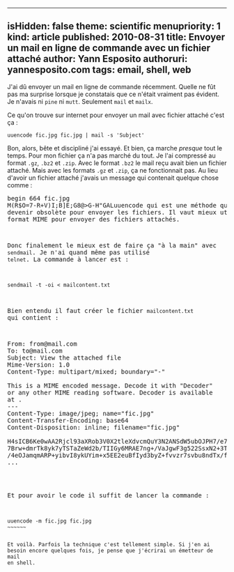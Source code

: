 -----
isHidden:       false
theme: scientific
menupriority:   1
kind:           article
published: 2010-08-31
title: Envoyer un mail en ligne de commande avec un fichier attaché
author: Yann Esposito
authoruri: yannesposito.com
tags:  email, shell, web
-----

J'ai dû envoyer un mail en ligne de commande récemment. 
Quelle ne fût pas ma surprise lorsque je constatais que ce n'était vraiment pas évident.
Je n'avais ni `pine` ni `mutt`. Seulement `mail` et `mailx`.

Ce qu'on trouve sur internet pour envoyer un mail avec fichier attaché c'est ça :

~~~~~~ {.zsh}
uuencode fic.jpg fic.jpg | mail -s 'Subject'
~~~~~~

Bon, alors, bête et discipliné j'ai essayé. 
Et bien, ça marche _presque_ tout le temps. 
Pour mon fichier ça n'a pas marché du tout. 
Je l'ai compressé au format `.gz`, `.bz2` et `.zip`.
Avec le format `.bz2` le mail reçu avait bien un fichier attaché. 
Mais avec les formats `.gz` et `.zip`, ça ne fonctionnait pas. 
Au lieu d'avoir un fichier attaché j'avais un message qui contenait quelque chose comme :

<pre>
begin 664 fic.jpg
M(R$O=7-R+V)I;B]E;G8@>G-H"GAL<STD,0H*9F]R(&QI;F4@:6X@)"@\("1X
M;',@*0H@("`@9&-R/20H96-H;R`D;&EN92!\(&%W:R`M1EP[("=[<')I;G0@
...
M93U<(FUO='-<(CX\=F%L=64^/&ET96T@;F%M93U<(F-T>%]M8UPB/BD\=F%L
M=64O/B@\+VET96T^*2-<)#$\=F%L=64^)&ME>7=O<F1S/"]V86QU93Y<)#(C
end
</pre>

Pas très lisible. 
Après pas mal de recherche j'ai trouvé la solution.
Le problème c'est `uuencode` qui est une méthode qui devrait devenir obsolète pour envoyer les fichiers. 
Il vaut mieux utiliser le format MIME pour envoyer des fichiers attachés.

Donc finalement le mieux est de faire ça "à la main" avec `sendmail`.
Je n'ai quand même pas utilisé `telnet`.
La commande à lancer est :

~~~~~~ {.zsh}
sendmail -t -oi < mailcontent.txt
~~~~~~

Bien entendu il faut créer le fichier `mailcontent.txt` qui contient :

<pre>
From: from@mail.com
To: to@mail.com
Subject: View the attached file
Mime-Version: 1.0
Content-Type: multipart/mixed; boundary="-"

This is a MIME encoded message. Decode it with "Decoder"
or any other MIME reading software. Decoder is available
at <http://www.etresoft.com>.
---
Content-Type: image/jpeg; name="fic.jpg"
Content-Transfer-Encoding: base64
Content-Disposition: inline; filename="fic.jpg"

H4sICB6Ke0wAA2Rjcl93aXRob3V0X2tleXdvcmQuY3N2ANSdW5ubOJPH7/e7
7Brw+dmrTk8yk7yTSTaZeWd2b/TIIGy6MRAE7ng+/VaJgwF3g522SsxN2+3T
/4eOJamqmARP+yibvI8ykUYim+x5EE2euBfIyd3byZ+fvvzr7svbu8ndTx/f
...
</pre>

Et pour avoir le code il suffit de lancer la commande :

<code classs="zsh">
uuencode -m fic.jpg fic.jpg
~~~~~~

Et voilà. 
Parfois la technique c'est tellement simple.
Si j'en ai besoin encore quelques fois, je pense que j'écrirai un émetteur de mail en shell.
